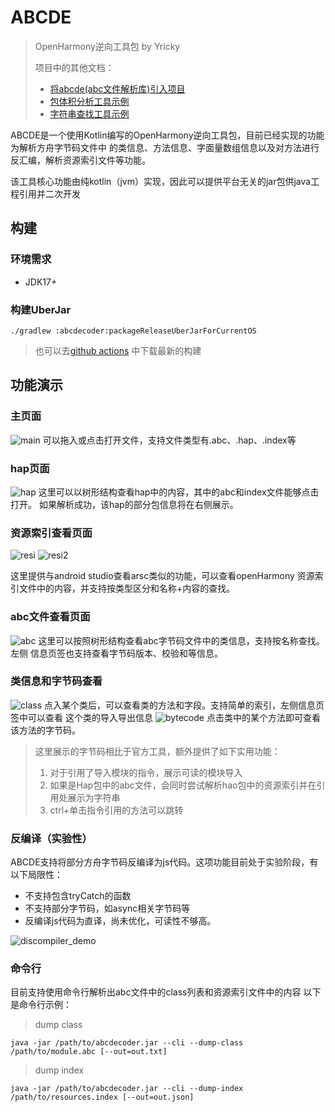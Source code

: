 # ABCDE
> OpenHarmony逆向工具包 by Yricky
> 
> 项目中的其他文档：
> - [将abcde(abc文件解析库)引入项目](docs/libabcde.md)
> - [包体积分析工具示例](examples/abclen)
> - [字符串查找工具示例](examples/findStr)



ABCDE是一个使用Kotlin编写的OpenHarmony逆向工具包，目前已经实现的功能为解析方舟字节码文件中
的类信息、方法信息、字面量数组信息以及对方法进行反汇编，解析资源索引文件等功能。

该工具核心功能由纯kotlin（jvm）实现，因此可以提供平台无关的jar包供java工程引用并二次开发

## 构建
### 环境需求
- JDK17+

### 构建UberJar
```shell
./gradlew :abcdecoder:packageReleaseUberJarForCurrentOS
```
> 也可以去[github actions](https://github.com/Yricky/abcde/actions)
> 中下载最新的构建

## 功能演示
### 主页面
![main](docs/image/2025-01-02%2000.44.07.webp)
可以拖入或点击打开文件，支持文件类型有.abc、.hap、.index等
### hap页面
![hap](docs/image/2025-01-02%2000.45.38.webp)
这里可以以树形结构查看hap中的内容，其中的abc和index文件能够点击打开。
如果解析成功，该hap的部分包信息将在右侧展示。
### 资源索引查看页面
![resi](docs/image/2025-01-02%2000.46.57.webp)
![resi2](docs/image/2025-01-02%2000.47.01.webp)

这里提供与android studio查看arsc类似的功能，可以查看openHarmony
资源索引文件中的内容，并支持按类型区分和名称+内容的查找。
### abc文件查看页面
![abc](docs/image/2025-01-02%2000.48.52.webp)
这里可以按照树形结构查看abc字节码文件中的类信息，支持按名称查找。左侧
信息页签也支持查看字节码版本、校验和等信息。
### 类信息和字节码查看
![class](docs/image/2025-01-02%2000.50.08.webp)
点入某个类后，可以查看类的方法和字段。支持简单的索引，左侧信息页签中可以查看
这个类的导入导出信息
![bytecode](docs/image/2025-01-02%2000.50.37.webp)
点击类中的某个方法即可查看该方法的字节码。

> 这里展示的字节码相比于官方工具，额外提供了如下实用功能：
> 1. 对于引用了导入模块的指令，展示可读的模块导入
> 2. 如果是Hap包中的abc文件，会同时尝试解析hao包中的资源索引并在引用处展示为字符串
> 3. ctrl+单击指令引用的方法可以跳转

### 反编译（实验性）

ABCDE支持将部分方舟字节码反编译为js代码。这项功能目前处于实验阶段，有以下局限性：
- 不支持包含tryCatch的函数
- 不支持部分字节码，如async相关字节码等
- 反编译js代码为直译，尚未优化，可读性不够高。

![discompiler_demo](docs/image/2025-03-09%2021.58.31.webp)



### 命令行
目前支持使用命令行解析出abc文件中的class列表和资源索引文件中的内容
以下是命令行示例：

> dump class
```shell
java -jar /path/to/abcdecoder.jar --cli --dump-class /path/to/module.abc [--out=out.txt]
```

> dump index
```shell
java -jar /path/to/abcdecoder.jar --cli --dump-index /path/to/resources.index [--out=out.json]
```

